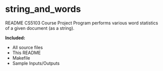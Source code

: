 # string_and_words
README
CS5103 Course Project
Program performs various word statistics of a given document (as a string).

**Included:**
- All source files
- This README
- Makefile
- Sample Inputs/Outputs
